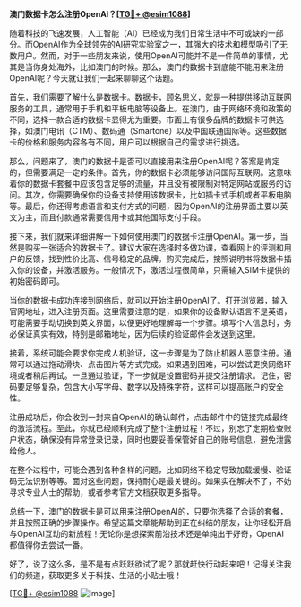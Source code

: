 **澳门数据卡怎么注册OpenAI？[[TG💪+ @esim1088](https://t.me/s/esim1088)]**

随着科技的飞速发展，人工智能（AI）已经成为我们日常生活中不可或缺的一部分。而OpenAI作为全球领先的AI研究实验室之一，其强大的技术和模型吸引了无数用户。然而，对于一些朋友来说，使用OpenAI可能并不是一件简单的事情，尤其是当你身处海外，比如澳门的时候。那么，澳门的数据卡到底能不能用来注册OpenAI呢？今天就让我们一起来聊聊这个话题。

首先，我们需要了解什么是数据卡。数据卡，顾名思义，就是一种提供移动互联网服务的工具，通常用于手机和平板电脑等设备上。在澳门，由于网络环境和政策的不同，选择一款合适的数据卡显得尤为重要。市面上有很多品牌的数据卡可供选择，如澳门电讯（CTM）、数码通（Smartone）以及中国联通国际等。这些数据卡的价格和服务内容各有不同，用户可以根据自己的需求进行挑选。

那么，问题来了，澳门的数据卡是否可以直接用来注册OpenAI呢？答案是肯定的，但需要满足一定的条件。首先，你的数据卡必须能够访问国际互联网。这意味着你的数据卡套餐中应该包含足够的流量，并且没有被限制对特定网站或服务的访问。其次，你需要确保你的设备支持使用该数据卡，比如插卡式手机或者平板电脑等。最后，你还得考虑语言和支付方式的问题，因为OpenAI的注册界面主要以英文为主，而且付款通常需要信用卡或其他国际支付手段。

接下来，我们就来详细讲解一下如何使用澳门的数据卡注册OpenAI。第一步，当然是购买一张适合的数据卡了。建议大家在选择时多做功课，查看网上的评测和用户的反馈，找到性价比高、信号稳定的品牌。购买完成后，按照说明书将数据卡插入你的设备，并激活服务。一般情况下，激活过程很简单，只需输入SIM卡提供的初始密码即可。

当你的数据卡成功连接到网络后，就可以开始注册OpenAI了。打开浏览器，输入官网地址，进入注册页面。这里需要注意的是，如果你的设备默认语言不是英语，可能需要手动切换到英文界面，以便更好地理解每一个步骤。填写个人信息时，务必保证真实有效，特别是邮箱地址，因为后续的验证邮件会发送到这里。

接着，系统可能会要求你完成人机验证，这一步骤是为了防止机器人恶意注册。通常可以通过拖动滑块、点击图片等方式完成。如果遇到困难，可以尝试更换网络环境或者稍后再试。一旦通过验证，下一步就是设置密码并提交注册请求。记住，密码要足够复杂，包含大小写字母、数字以及特殊字符，这样可以提高账户的安全性。

注册成功后，你会收到一封来自OpenAI的确认邮件，点击邮件中的链接完成最终的激活流程。至此，你就已经顺利完成了整个注册过程！不过，别忘了定期检查账户状态，确保没有异常登录记录，同时也要妥善保管好自己的账号信息，避免泄露给他人。

在整个过程中，可能会遇到各种各样的问题，比如网络不稳定导致加载缓慢、验证码无法识别等等。面对这些问题，保持耐心是最关键的。如果实在解决不了，不妨寻求专业人士的帮助，或者参考官方文档获取更多指导。

总结一下，澳门的数据卡是可以用来注册OpenAI的，只要你选择了合适的套餐，并且按照正确的步骤操作。希望这篇文章能帮助到正在纠结的朋友，让你轻松开启与OpenAI互动的新旅程！无论你是想探索前沿技术还是单纯出于好奇，OpenAI都值得你去尝试一番。

好了，说了这么多，是不是有点跃跃欲试了呢？那就赶快行动起来吧！记得关注我们的频道，获取更多关于科技、生活的小贴士哦！

[[TG💪+ @esim1088](https://t.me/s/esim1088) ![Image](https://i.postimg.cc/4NQfJmqS/Snipaste-2025-05-13-00-14-12.png)]